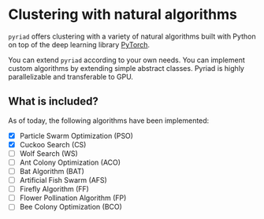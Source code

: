 # Clustering with natural algorithms
`pyriad` offers clustering with a variety of natural algorithms built with Python on top of the deep learning library [PyTorch](https://pytorch.org/).

You can extend `pyriad` according to your own needs. You can implement custom algorithms by extending simple abstract classes.
Pyriad is highly parallelizable and transferable to GPU.


## What is included?
As of today, the following algorithms have been implemented:

- [x] Particle Swarm Optimization (PSO) 
- [x] Cuckoo Search (CS)
- [ ] Wolf Search (WS)
- [ ] Ant Colony Optimization (ACO)
- [ ] Bat Algorithm (BAT)
- [ ] Artificial Fish Swarm (AFS)
- [ ] Firefly Algorithm (FF)
- [ ] Flower Pollination Algorithm (FP)
- [ ] Bee Colony Optimization (BCO)
